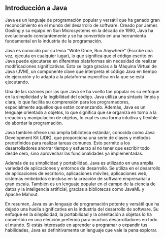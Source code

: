 ## Introducción a Java

Java es un lenguaje de programación popular y versátil que ha ganado gran reconocimiento en el mundo del desarrollo de software. Creado por James Gosling y su equipo en Sun Microsystems en la década de 1990, Java ha evolucionado constantemente y se ha convertido en una herramienta fundamental en la industria de la programación.

Java es conocido por su lema "Write Once, Run Anywhere" (Escribe una vez, ejecuta en cualquier lugar), lo que significa que el código escrito en Java puede ejecutarse en diferentes plataformas sin necesidad de realizar modificaciones significativas. Esto se logra gracias a la Máquina Virtual de Java (JVM), un componente clave que interpreta el código Java en tiempo de ejecución y lo adapta a la plataforma específica en la que se está ejecutando.

Una de las razones por las que Java se ha vuelto tan popular es su enfoque en la simplicidad y la legibilidad del código. Java utiliza una sintaxis limpia y clara, lo que facilita su comprensión para los programadores, especialmente aquellos que están comenzando. Además, Java es un lenguaje orientado a objetos, lo que significa que se organiza en torno a la creación y manipulación de objetos, lo cual es una forma intuitiva y flexible de abordar la programación.

Java también ofrece una amplia biblioteca estándar, conocida como Java Development Kit (JDK), que proporciona una serie de clases y métodos predefinidos para realizar tareas comunes. Esto permite a los desarrolladores ahorrar tiempo y esfuerzo al no tener que escribir todo desde cero, sino aprovechar las funcionalidades ya implementadas.

Además de su simplicidad y portabilidad, Java es utilizado en una amplia variedad de aplicaciones y entornos de desarrollo. Se utiliza en el desarrollo de aplicaciones de escritorio, aplicaciones móviles, aplicaciones web, sistemas embebidos e incluso en la creación de software empresarial a gran escala. También es un lenguaje popular en el campo de la ciencia de datos y la inteligencia artificial, gracias a bibliotecas como JavaML y Apache Mahout.

En resumen, Java es un lenguaje de programación potente y versátil que ha dejado una huella significativa en la industria del desarrollo de software. Su enfoque en la simplicidad, la portabilidad y la orientación a objetos lo ha convertido en una elección preferida para muchos desarrolladores en todo el mundo. Si estás interesado en aprender a programar o expandir tus habilidades, Java es definitivamente un lenguaje que vale la pena explorar.